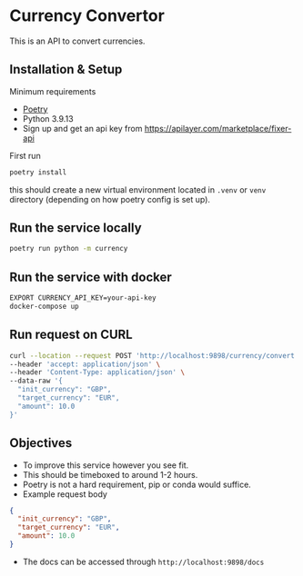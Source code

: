 # Currency Convertor
This is an API to convert currencies.

## Installation & Setup

Minimum requirements
* [Poetry](https://python-poetry.org)
* Python 3.9.13
* Sign up and get an api key from https://apilayer.com/marketplace/fixer-api

First run
```sh
poetry install
```
this should create a new virtual environment located in `.venv` or `venv` directory
(depending on how poetry config is set up).
## Run the service locally
```sh
poetry run python -m currency
```

## Run the service with docker
```sh
EXPORT CURRENCY_API_KEY=your-api-key
docker-compose up
```

## Run request on CURL 
```sh
curl --location --request POST 'http://localhost:9898/currency/convert' \
--header 'accept: application/json' \
--header 'Content-Type: application/json' \
--data-raw '{
  "init_currency": "GBP",
  "target_currency": "EUR",
  "amount": 10.0
}'
```
## Objectives
* To improve this service however you see fit.
* This should be timeboxed to around 1-2 hours.
* Poetry is not a hard requirement, pip or conda would suffice.
* Example request body
```json
{
  "init_currency": "GBP",
  "target_currency": "EUR",
  "amount": 10.0
}
```
* The docs can be accessed through `http://localhost:9898/docs`

